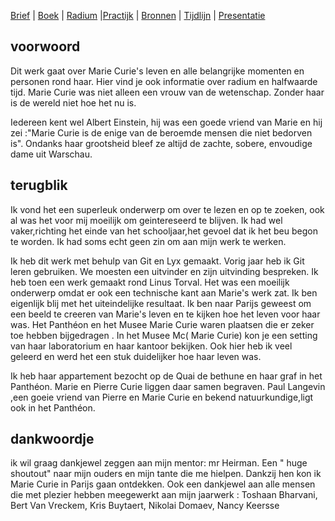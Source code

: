[Brief](brief.md) | [Boek](boek/inhoudsopgave.md) | [Radium](radium.md) |[Practijk](practisch_deel.md) | [Bronnen](bibliografie.md) | [Tijdlijn](https://cdn.knightlab.com/libs/timeline3/latest/embed/index.html?source=1E-iVJlxIhEdE5K3mXC_vnQod_FRKKTVz-mWdT42EE0s&font=Default&lang=nl&initial_zoom=2&height=650) |  [Presentatie](https://gitpitch.com/bloemenmeisje/MarieCurie/master?grs=github&t=moon)

## voorwoord

Dit werk gaat over Marie Curie's leven en alle belangrijke momenten en personen rond haar. Hier vind je ook informatie over radium en halfwaarde tijd. Marie Curie was niet alleen een vrouw van de wetenschap. Zonder haar is de wereld niet hoe het nu is. 

Iedereen kent wel Albert Einstein, hij was een goede vriend van Marie en hij zei :"Marie Curie is de enige van de beroemde mensen die niet bedorven is".
Ondanks haar grootsheid bleef ze altijd de zachte, sobere, envoudige dame uit Warschau.

## terugblik

Ik vond het een superleuk onderwerp om over te lezen en op te zoeken, ook al was het voor mij moeilijk om geintereseerd te blijven. Ik had wel vaker,richting het einde van het schooljaar,het gevoel dat ik het beu begon te worden. Ik had soms echt geen zin om aan mijn werk te werken.

Ik heb dit werk met behulp van Git en Lyx gemaakt. Vorig jaar heb ik Git leren gebruiken. We moesten een uitvinder en zijn uitvinding bespreken. Ik heb toen een werk gemaakt rond Linus Torval. Het was een moeilijk onderwerp omdat er ook een technische kant aan Marie's werk zat. Ik ben eigenlijk blij met het uiteindelijke resultaat. Ik ben naar Parijs geweest om een beeld te creeren van Marie's leven en te kijken hoe het leven voor haar was. Het Panthéon en het Musee Marie Curie waren plaatsen die er zeker toe hebben bijgedragen . In het Musee Mc( Marie Curie) kon je een setting van haar laboratorium en haar kantoor bekijken. Ook hier heb ik veel geleerd en werd het een stuk duidelijker hoe haar leven was.

Ik heb haar appartement bezocht op de Quai de bethune en haar graf in het Panthéon. Marie en Pierre Curie liggen daar samen begraven. Paul Langevin ,een goeie vriend van Pierre en Marie Curie en bekend natuurkundige,ligt ook in het Panthéon.

## dankwoordje

ik wil graag dankjewel zeggen aan mijn mentor: mr Heirman.
Een " huge shoutout" naar mijn ouders en mijn tante die me hielpen. Dankzij hen kon ik Marie Curie in Parijs gaan ontdekken.
Ook een dankjewel aan alle mensen die met plezier hebben meegewerkt aan mijn jaarwerk : Toshaan Bharvani, Bert Van Vreckem, Kris Buytaert, Nikolai Domaev, Nancy Keersse
